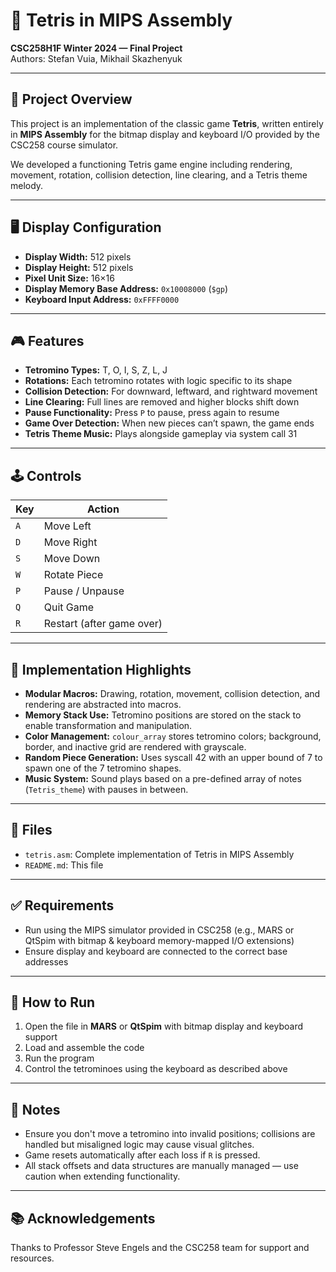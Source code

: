 # 🧱 Tetris in MIPS Assembly
**CSC258H1F Winter 2024 — Final Project**  
Authors: Stefan Vuia, Mikhail Skazhenyuk

---

## 📜 Project Overview
This project is an implementation of the classic game **Tetris**, written entirely in **MIPS Assembly** for the bitmap display and keyboard I/O provided by the CSC258 course simulator.

We developed a functioning Tetris game engine including rendering, movement, rotation, collision detection, line clearing, and a Tetris theme melody.

---

## 🖥️ Display Configuration
- **Display Width:** 512 pixels  
- **Display Height:** 512 pixels  
- **Pixel Unit Size:** 16×16  
- **Display Memory Base Address:** `0x10008000` (`$gp`)  
- **Keyboard Input Address:** `0xFFFF0000`

---

## 🎮 Features
- **Tetromino Types:** T, O, I, S, Z, L, J  
- **Rotations:** Each tetromino rotates with logic specific to its shape  
- **Collision Detection:** For downward, leftward, and rightward movement  
- **Line Clearing:** Full lines are removed and higher blocks shift down  
- **Pause Functionality:** Press `P` to pause, press again to resume  
- **Game Over Detection:** When new pieces can’t spawn, the game ends  
- **Tetris Theme Music:** Plays alongside gameplay via system call 31  

---

## 🕹️ Controls

| Key | Action         |
|-----|----------------|
| `A` | Move Left      |
| `D` | Move Right     |
| `S` | Move Down      |
| `W` | Rotate Piece   |
| `P` | Pause / Unpause|
| `Q` | Quit Game      |
| `R` | Restart (after game over) |

---

## 🧠 Implementation Highlights
- **Modular Macros:** Drawing, rotation, movement, collision detection, and rendering are abstracted into macros.  
- **Memory Stack Use:** Tetromino positions are stored on the stack to enable transformation and manipulation.  
- **Color Management:** `colour_array` stores tetromino colors; background, border, and inactive grid are rendered with grayscale.  
- **Random Piece Generation:** Uses syscall 42 with an upper bound of 7 to spawn one of the 7 tetromino shapes.  
- **Music System:** Sound plays based on a pre-defined array of notes (`Tetris_theme`) with pauses in between.  

---

## 📁 Files
- `tetris.asm`: Complete implementation of Tetris in MIPS Assembly  
- `README.md`: This file  

---

## ✅ Requirements
- Run using the MIPS simulator provided in CSC258 (e.g., MARS or QtSpim with bitmap & keyboard memory-mapped I/O extensions)  
- Ensure display and keyboard are connected to the correct base addresses  

---

## 🚀 How to Run
1. Open the file in **MARS** or **QtSpim** with bitmap display and keyboard support  
2. Load and assemble the code  
3. Run the program  
4. Control the tetrominoes using the keyboard as described above  

---

## 📌 Notes
- Ensure you don't move a tetromino into invalid positions; collisions are handled but misaligned logic may cause visual glitches.  
- Game resets automatically after each loss if `R` is pressed.  
- All stack offsets and data structures are manually managed — use caution when extending functionality.  

---

## 📚 Acknowledgements
Thanks to Professor Steve Engels and the CSC258 team for support and resources.
